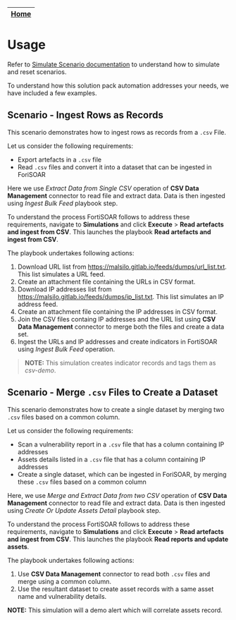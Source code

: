 | [Home](https://github.com/fortinet-fortisoar/solution-pack-csv-data-management/blob/release/1.0.0/README.md) |
|--------------------------------------------|

# Usage

Refer to [Simulate Scenario documentation](https://github.com/fortinet-fortisoar/solution-pack-soc-simulator/blob/develop/docs/solution-pack-guide.md) to understand how to simulate and reset scenarios.

To understand how this solution pack automation addresses your needs, we have included a few examples.

## Scenario - Ingest Rows as Records

This scenario demonstrates how to ingest rows as records from a `.csv` File.  

Let us consider the following requirements:

* Export artefacts in a `.csv` file 
* Read `.csv` files and convert it into a dataset that can be ingested in ForiSOAR


Here we use *Extract Data from Single CSV* operation of **CSV Data Management** connector to read file and extract data. Data is then ingested using *Ingest Bulk Feed* playbook step.

To understand the process FortiSOAR follows to address these requirements, navigate to **Simulations** and click **Execute** > **Read artefacts and ingest from CSV**. This launches the playbook **Read artefacts and ingest from CSV**.

The playbook undertakes following actions:
1.  Download URL list from https://malsilo.gitlab.io/feeds/dumps/url_list.txt. This list simulates a URL feed.
2. Create an attachment file containing the URLs in CSV format.
3. Download IP addresses list from https://malsilo.gitlab.io/feeds/dumps/ip_list.txt. This list simulates an IP address feed.
4. Create an attachment file containing the IP addresses in CSV format.
5. Join the CSV files containg IP addresses and the URL list using **CSV Data Management** connector to merge both the files and create a data set.
6. Ingest the URLs and IP addresses and create indicators in FortiSOAR using *Ingest Bulk Feed* operation.

>**NOTE:** This simulation creates indicator records and tags them as *csv-demo*.

## Scenario - Merge `.csv` Files to Create a Dataset

This scenario demonstrates how to create a single dataset by merging two `.csv` files based on a common column.

Let us consider the following requirements:

* Scan a vulnerability report in a `.csv` file that has a column containing IP addresses
* Assets details listed in a `.csv` file that has a column containing IP addresses
* Create a single dataset, which can be ingested in ForiSOAR, by merging these `.csv` files based on a common column

Here, we use *Merge and Extract Data from two CSV* operation of **CSV Data Management** connector to read file and extract data. Data is then ingested using *Create Or Update Assets Detail* playbook step.

To understand the process FortiSOAR follows to address these requirements, navigate to **Simulations** and click **Execute** > **Read artefacts and ingest from CSV**. This launches the playbook **Read reports and update assets**.

The playbook undertakes following actions:
1. Use **CSV Data Management** connector to read both `.csv` files and merge using a common column.
2. Use the resultant dataset to create asset records with a same asset name and vulnerability details.

**NOTE:** This simulation will  a demo alert which will correlate assets record.
